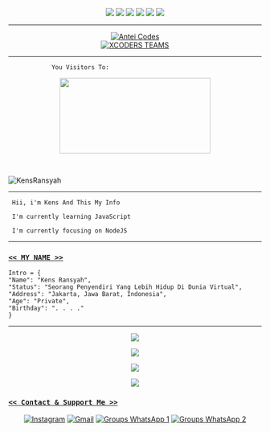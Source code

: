 <p align="center">
  <img src="https://img.shields.io/badge/-JavaScript-black?style=flat-square&logo=javascript" />
  <img src="https://img.shields.io/badge/-Node.js-black?style=flat-square&logo=Node.js" />
  <img src="https://img.shields.io/badge/-HTML5-black?style=flat-square&logo=html5&logoColor=e34f26" />
  <img src="https://img.shields.io/badge/-CSS3-black?style=flat-square&logo=css3&logoColor=1572b6" />
  <img src="https://img.shields.io/badge/-Git-black?style=flat-square&logo=git" />
  <img src="https://img.shields.io/badge/-GitHub-black?style=flat-square&logo=github" /> <br>
</p>

___

<p align="center">
<a target="_blank" href="https://github.com/AnteiCodes/"><img alt="Antei Codes" src="https://img.shields.io/badge/Antei Codes%20-%23121011.svg?&style=for-the-badge&logo=linux&logoColor=red"></a><br>
<a target="_blank" href="https://github.com/xcoders-teams/"><img alt="XCODERS TEAMS" src="https://img.shields.io/badge/KENS BOT%20-%23121011.svg?&style=for-the-badge&logo=ubuntu&logoColor=white"></a>
</p>


___
```
            You Visitors To:
```
<p align="center">
<img width="300" height="150" src="https://telegra.ph/file/d1715629893d72cecf991.jpg" />
</p><br>

![KensRansyah](https://cardivo.vercel.app/api?name=KensRansyah&description=Hi,%20i%27m%20Kens%20and%20i%27m%20just%20a%20newbie%20programmer%20Nice%20to%20meet%20you%20%F0%9F%91%8B&image=https://telegra.ph/file/40540dc07ff07dae40e85.jpg&s=10&backgroundColor=%23ecf0f1&instagram=itsmynekens&github=KensBot&site=kensbotz@gmail.com&iconColor=%23595959&fontColor=%23595959&pattern=ticTacToe&colorPattern=%23eaeaea&opacity=1)
___

```
 Hii, i'm Kens And This My Info 

 I'm currently learning JavaScript 

 I'm currently focusing on NodeJS 

```
___

### [` << MY NAME >> `](https://wa.me/6285726319205)
```
Intro = {
"Name": "Kens Ransyah",
"Status": "Seorang Penyendiri Yang Lebih Hidup Di Dunia Virtual",
"Address": "Jakarta, Jawa Barat, Indonesia",
"Age": "Private",
"Birthday": ". . . ."
}
```
___


<p align="center">
  <a href="https://github.com/KensBot"><img src="https://github-readme-stats.vercel.app/api?username=KensBot&theme=tokyonight&show_icons=true" /></a>
</p>

<p align="center">
  <a href="https://github.com/KensBot"><img src="https://github-readme-streak-stats.herokuapp.com?user=KensBot&theme=tokyonight&hide_border=false&properties=background&border=%239611C5FF" /><a>
</p>
  
<p align="center">
  <a href="https://github.com/Kens"><img src="https://github-readme-stats.vercel.app/api/top-langs?username=KensBot&theme=tokyonight&layout=compact" /></a>
</p>
  
<p align="center">
  <a href="https://github.com/KensBot"><img src="https://github-profile-trophy.vercel.app/?username=KensBot&theme=radical&margin-w=20&no-bg=true&no-frame=false" /><a>
</p>
  
                                        
### [` << Contact & Support Me >> `]()

<p align="center">
<a href="https://www.instagram.com/Keennss_" target="_blank"><img src="https://img.shields.io/badge/Instagram-%23E4405F.svg?&style=flat-square&logo=instagram&logoColor=white" alt="Instagram"></a>
<a href="kensbotz@gmail.com" target="_blank"><img src="https://img.shields.io/badge/Gmail-D14836?style=flat-square&logo=gmail&logoColor=white" alt="Gmail"></a>
<a href="https://chat.whatsapp.com/F97fIZwAymoAEr5bEujenM" target="_blank"><img src="https://img.shields.io/badge/Groups Whatsapp-%808080.svg?&style=flat-square&logo=Whatsapp&logoColor=white" alt="Groups WhatsApp 1"></a>
<a href="https://chat.whatsapp.com/DAKD56utNR89NsebfYi6lq" target="_blank"><img src="https://img.shields.io/badge/Groups Whatsapp-%808080.svg?&style=flat-square&logo=Whatsapp&logoColor=white" alt="Groups WhatsApp 2"></a>
</p>
